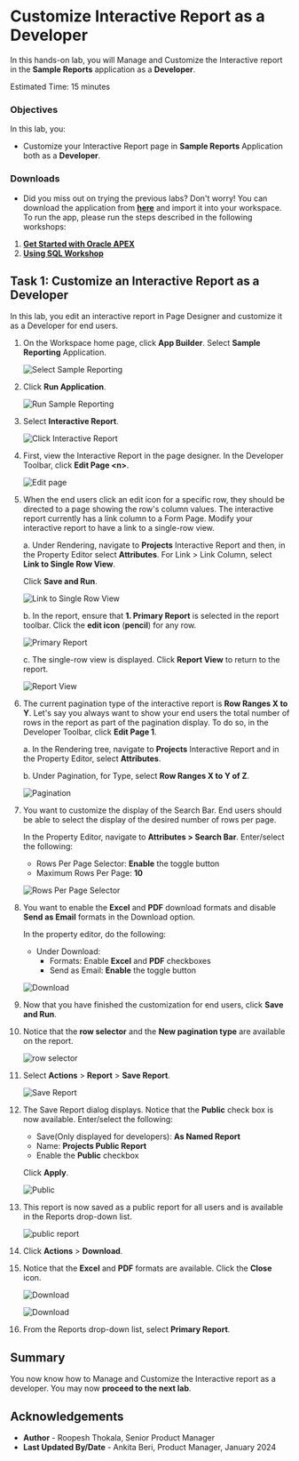 # Customize Interactive Report as a Developer

In this hands-on lab, you will Manage and Customize the Interactive report in the **Sample Reports** application as a **Developer**.

Estimated Time: 15 minutes

### Objectives

In this lab, you:
- Customize your Interactive Report page in **Sample Reports** Application both as a **Developer**.

### Downloads

- Did you miss out on trying the previous labs? Don't worry! You can download the application from **[here](files/sample-reporting-1.sql)** and import it into your workspace. To run the app, please run the steps described in the following workshops:
1. **[Get Started with Oracle APEX](https://apexapps.oracle.com/pls/apex/r/dbpm/livelabs/run-workshop?p210_wid=3509)** 
2. **[Using SQL Workshop](https://apexapps.oracle.com/pls/apex/r/dbpm/livelabs/run-workshop?p210_wid=3524)** 

## Task 1: Customize an Interactive Report as a Developer

In this lab, you edit an interactive report in Page Designer and customize it as a Developer for end users.

1. On the Workspace home page, click **App Builder**. Select **Sample Reporting** Application.

    ![Select Sample Reporting](images/sample-reporting.png " ")

2. Click **Run Application**.

    ![Run Sample Reporting](images/run-sample-reporting.png " ")

3. Select **Interactive Report**.

    ![Click Interactive Report](images/select-sample-reporting.png " ")

4. First, view the Interactive Report in the page designer. In the Developer Toolbar, click **Edit Page \<n\>**.

    ![Edit page](images/click-page1.png " ")  

5. When the end users click an edit icon for a specific row, they should be directed to a page showing the row's column values. The interactive report currently has a link column to a Form Page. Modify your interactive report to have a link to a single-row view.
    
    a. Under Rendering, navigate to **Projects** Interactive Report and then, in the Property Editor select **Attributes**. For Link > Link Column, select **Link to Single Row View**. 
    
    Click **Save and Run**.

    ![Link to Single Row View](images/change-srw.png " ")

    b.  In the report, ensure that **1. Primary Report** is selected in the report toolbar. Click the **edit icon** (**pencil**) for any row.

    ![Primary Report](images/view-srw1.png " ")

    c. The single-row view is displayed. Click **Report View** to return to the report.

    ![Report View](images/view-srw2.png " ")

6. The current pagination type of the interactive report is **Row Ranges X to Y**. Let's say you always want to show your end users the total number of rows in the report as part of the pagination display. To do so, in the Developer Toolbar, click **Edit Page 1**.  

    a. In the Rendering tree, navigate to **Projects** Interactive Report and in the Property Editor, select **Attributes**.  

    b. Under Pagination, for Type, select **Row Ranges X to Y of Z**.

    ![Pagination](images/change-pagination.png " ")

7. You want to customize the display of the Search Bar. End users should be able to select the display of the desired number of rows per page.  
    
    In the Property Editor, navigate to **Attributes > Search Bar**. Enter/select the following:

    - Rows Per Page Selector: **Enable** the toggle button
    - Maximum Rows Per Page: **10**

    ![Rows Per Page Selector](images/enable-rpp.png " ")

8. You want to enable the **Excel** and **PDF** download formats and disable **Send as Email** formats in the Download option. 

    In the property editor, do the following:
    - Under Download:
        - Formats: Enable **Excel** and **PDF** checkboxes
        - Send as Email: **Enable** the toggle button

    ![Download](images/disable-email1.png " ")

9. Now that you have finished the customization for end users, click **Save and Run**.

10. Notice that the **row selector** and the **New pagination type** are available on the report.

    ![row selector](images/run-ir13.png " ")

11. Select **Actions** > **Report** > **Save Report**.

    ![Save Report](images/save-report2.png " ")

12. The Save Report dialog displays. Notice that the **Public** check box is now available. Enter/select the following:

    - Save(Only displayed for developers): **As Named Report**
    - Name: **Projects Public Report**
    - Enable the **Public** checkbox

    Click **Apply**.

    ![Public](images/save-report4.png " ")

13. This report is now saved as a public report for all users and is available in the Reports drop-down list.

    ![public report](images/view-public-report.png " ")

14. Click **Actions** > **Download**.

15. Notice that the **Excel** and **PDF** formats are available. Click the **Close** icon.

    ![Download](images/view-download1.png " ")

    ![Download](images/save-report5.png " ")

16. From the Reports drop-down list, select **Primary Report**.

## Summary

You now know how to Manage and Customize the Interactive report as a developer. You may now **proceed to the next lab**.

## Acknowledgements

- **Author** - Roopesh Thokala, Senior Product Manager
- **Last Updated By/Date** - Ankita Beri, Product Manager, January 2024
